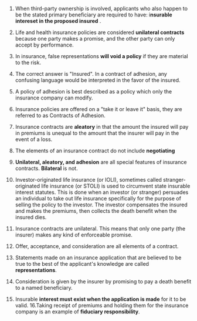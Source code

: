 1. When third-party ownership is involved, applicants who also happen to be the stated primary beneficiary are required to have: i**nsurable intereset in the proposed insured** .

2. Life and health insurance policies are considered **unilateral contracts** because one party makes a promise, and the other party can only accept by performance.
   
4. In insurance, false representations **will void a policy** if they are material to the risk.
5. The correct answer is  "Insured".  In a contract of adhesion, any confusing language would be interpreted in the favor of the insured.
6. A policy of adhesion is best described as a policy which only the insurance company can modify.
7. Insurance policies are offered on a "take it or leave it" basis, they are referred to as Contracts of Adhesion.
8. Insurance contracts are **aleatory** in that the amount the insured will pay in premiums is unequal to the amount that the insurer will pay in the event of a loss.
9. The elements of an insurance contract do not include **negotiating**
10. **Unilateral, aleatory, and adhesion** are all special features of insurance contracts. **Bilateral** is not.
11.  Investor-originated life insurance (or IOLI), sometimes called stranger-originated life insurance (or STOLI) is used to circumvent state insurable interest statutes. This is done when an investor (or stranger) persuades an individual to take out life insurance specifically for the purpose of selling the policy to the investor. The investor compensates the insured and makes the premiums, then collects the death benefit when the insured dies.
12.  Insurance contracts are unilateral. This means that only one party (the insurer) makes any kind of enforceable promise.
13.   Offer, acceptance, and consideration are all elements of a contract.
14.   Statements made on an insurance application that are believed to be true to the best of the applicant's knowledge are called **representations**.
15.   Consideration is given by the insurer by promising to pay a death benefit to a named beneficiary.
16.    Insurable **interest must exist when the application is made** for it to be valid.
16.Taking receipt of premiums and holding them for the insurance company is an example of **fiduciary responsibility**.
